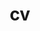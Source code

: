 ---
layout: none
permalink: /cv/
title: cv
nav: true
nav_order: 5
redirect_to: assets\pdf\CV_LongjuBai.pdf
---